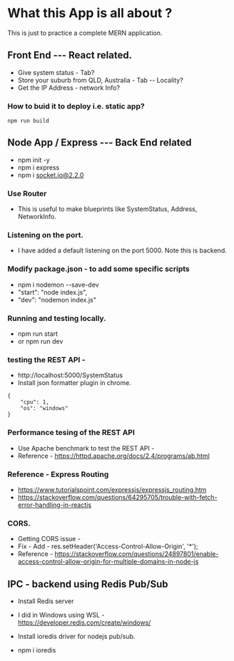 # What this App is all about ?

This is just to practice a complete MERN application.

## Front End  --- React related.

* Give system status - Tab?
* Store your suburb from QLD, Australia - Tab -- Locality?
* Get the IP Address - network Info?


### How to buid it to deploy i.e. static app?

```
npm run build
```

## Node App / Express --- Back End related

* npm init -y 
* npm i express
* npm i socket.io@2.2.0 
  
### Use Router

* This is useful to make blueprints like SystemStatus, Address, NetworkInfo.

### Listening on the port.
* I have added a default listening on the port 5000. Note this is backend.

### Modify package.json - to add some specific scripts
* npm i nodemon --save-dev
* "start": "node index.js",
* "dev": "nodemon index.js"

### Running and testing locally.
* npm run start
* or npm run dev

### testing the REST API - 
* http://localhost:5000/SystemStatus 
* Install json formatter plugin in chrome.

```
{
    "cpu": 1,
    "os": "windows"
}

```

### Performance tesing of the REST API 
* Use Apache benchmark to test the REST API - 
* Reference - https://httpd.apache.org/docs/2.4/programs/ab.html 

### Reference - Express Routing
* https://www.tutorialspoint.com/expressjs/expressjs_routing.htm 
* https://stackoverflow.com/questions/64295705/trouble-with-fetch-error-handling-in-reactjs 

### CORS.

* Getting CORS issue - 
* Fix - Add -  res.setHeader('Access-Control-Allow-Origin', '*'); 
* Reference - https://stackoverflow.com/questions/24897801/enable-access-control-allow-origin-for-multiple-domains-in-node-js

## IPC - backend using Redis Pub/Sub

* Install Redis server 
* I did in Windows using WSL - https://developer.redis.com/create/windows/ 

* Install ioredis driver for nodejs pub/sub.
* npm i ioredis
